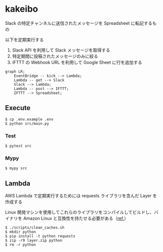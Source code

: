 # kakeibo

Slack の特定チャンネルに送信されたメッセージを Spreadsheet に転記するもの

以下を定期実行する

1. Slack API を利用して Slack メッセージを取得する
2. 特定期間に投稿されたメッセージのみに絞る
3. IFTTT の Webhook URL を利用して Google Sheet に行を追加する

```mermaid
graph LR;
    EventBridge -- kick --> Lambda;
    Lambda -- get --> Slack
    Slack --> Lambda;
    Lambda -- post --> IFTTT;
    IFTTT --> Spreadsheet;
```

## Execute

```
$ cp .env.example .env
$ python src/main.py
```

### Test

```
$ pytest src
```

### Mypy

```
$ mypy src
```

## Lambda

AWS Lambda で定期実行するためには requests ライブラリを含んだ Layer を作成する

Linux 開発マシンを使用してこれらのライブラリをコンパイルしてビルドし、バイナリを Amazon Linux と互換性を持たせる必要がある（[ref.](https://docs.aws.amazon.com/ja_jp/lambda/latest/dg/configuration-layers.html)）

```
$ ./scripts/clean_caches.sh 
$ mkdir python
$ pip install -t python requests
$ zip -r9 layer.zip python
$ rm -r python
```
